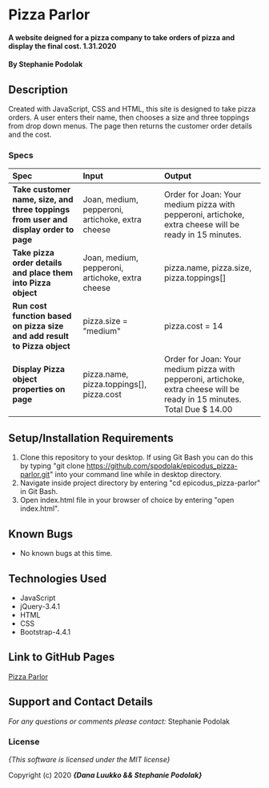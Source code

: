 # Pizza Parlor

#### A website deigned for a pizza company to take orders of pizza and display the final cost.  1.31.2020

#### **By Stephanie Podolak**

## Description

Created with JavaScript, CSS and HTML, this site is designed to take pizza orders. A user enters their name, then chooses a size and three toppings from drop down menus. The page then returns the customer order details and the cost. 


### Specs
| Spec | Input | Output |
| :-------------     | :------------- | :------------- |
| **Take customer name, size, and three toppings from user and display order to page** | Joan, medium, pepperoni, artichoke, extra cheese  | Order for Joan: Your medium pizza with pepperoni, artichoke, extra cheese will be ready in 15 minutes.|
| **Take pizza order details and place them into Pizza object** | Joan, medium, pepperoni, artichoke, extra cheese  | pizza.name, pizza.size, pizza.toppings[]|
| **Run cost function based on pizza size and add result to Pizza object** | pizza.size = "medium"  | pizza.cost = 14|
| **Display Pizza object properties on page** | pizza.name, pizza.toppings[], pizza.cost  |Order for Joan: Your medium pizza with pepperoni, artichoke, extra cheese will be ready in 15 minutes. Total Due $ 14.00|





## Setup/Installation Requirements

1. Clone this repository to your desktop. If using Git Bash you can do this by typing "git clone https://github.com/spodolak/epicodus_pizza-parlor.git" into your command line while in desktop directory.
2. Navigate inside project directory by entering "cd epicodus_pizza-parlor" in Git Bash.
3. Open index.html file in your browser of choice by entering "open index.html".


## Known Bugs
* No known bugs at this time.

## Technologies Used
* JavaScript
* jQuery-3.4.1
* HTML
* CSS
* Bootstrap-4.4.1

## Link to GitHub Pages
[Pizza Parlor](https://spodolak.github.io/epicodus_pizza-parlor/)

## Support and Contact Details

_For any questions or comments please contact:_ Stephanie Podolak


### License

*{This software is licensed under the MIT license}*

Copyright (c) 2020 **_{Dana Luukko && Stephanie Podolak}_**

